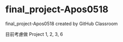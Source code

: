 # final_project-Apos0518
final_project-Apos0518 created by GitHub Classroom

目前考慮做 Project 1, 2, 3, 6
